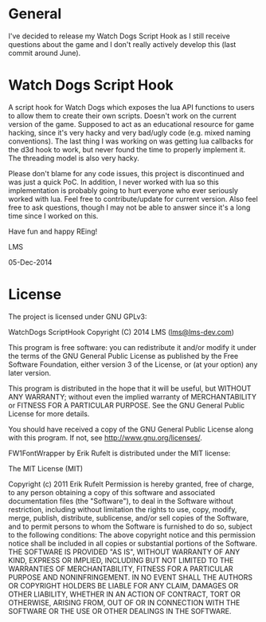 General
========

I've decided to release my Watch Dogs Script Hook as I still receive questions about the game and I don't really actively develop this (last commit around June).

Watch Dogs Script Hook
========

A script hook for Watch Dogs which exposes the lua API functions to users to allow them to create their own scripts. 
Doesn't work on the current version of the game. Supposed to act as an educational resource for game hacking, since it's 
very hacky and very bad/ugly code (e.g. mixed naming conventions). The last thing I was working on was getting lua callbacks
for the d3d hook to work, but never found the time to properly implement it. The threading model is also very hacky. 

Please don't blame for any code issues, this project is discontinued and was just a quick PoC. In addition, I never worked 
with lua so this implementation is probably going to hurt everyone who ever seriously worked with lua. Feel free to 
contribute/update for current version. Also feel free to ask questions, though I may not be able to answer since it's a 
long time since I worked on this.

Have fun and happy REing!

LMS

05-Dec-2014

License
========

The project is licensed under GNU GPLv3:

WatchDogs ScriptHook
Copyright (C) 2014  LMS (lms@lms-dev.com)

This program is free software: you can redistribute it and/or modify
it under the terms of the GNU General Public License as published by
the Free Software Foundation, either version 3 of the License, or
(at your option) any later version.

This program is distributed in the hope that it will be useful,
but WITHOUT ANY WARRANTY; without even the implied warranty of
MERCHANTABILITY or FITNESS FOR A PARTICULAR PURPOSE.  See the
GNU General Public License for more details.

You should have received a copy of the GNU General Public License
along with this program.  If not, see <http://www.gnu.org/licenses/>.

FW1FontWrapper by Erik Rufelt is distributed under the MIT license:

The MIT License (MIT)

Copyright (c) 2011 Erik Rufelt
Permission is hereby granted, free of charge, to any person obtaining a copy of this software and associated documentation files (the "Software"), to deal in the Software without restriction, including without limitation the rights to use, copy, modify, merge, publish, distribute, sublicense, and/or sell copies of the Software, and to permit persons to whom the Software is furnished to do so, subject to the following conditions:
The above copyright notice and this permission notice shall be included in all copies or substantial portions of the Software.
THE SOFTWARE IS PROVIDED "AS IS", WITHOUT WARRANTY OF ANY KIND, EXPRESS OR IMPLIED, INCLUDING BUT NOT LIMITED TO THE WARRANTIES OF MERCHANTABILITY, FITNESS FOR A PARTICULAR PURPOSE AND NONINFRINGEMENT. IN NO EVENT SHALL THE AUTHORS OR COPYRIGHT HOLDERS BE LIABLE FOR ANY CLAIM, DAMAGES OR OTHER LIABILITY, WHETHER IN AN ACTION OF CONTRACT, TORT OR OTHERWISE, ARISING FROM, OUT OF OR IN CONNECTION WITH THE SOFTWARE OR THE USE OR OTHER DEALINGS IN THE SOFTWARE.